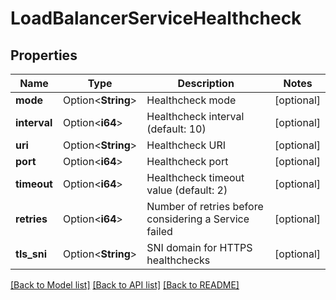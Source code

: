 # LoadBalancerServiceHealthcheck

## Properties

Name | Type | Description | Notes
------------ | ------------- | ------------- | -------------
**mode** | Option<**String**> | Healthcheck mode | [optional]
**interval** | Option<**i64**> | Healthcheck interval (default: 10) | [optional]
**uri** | Option<**String**> | Healthcheck URI | [optional]
**port** | Option<**i64**> | Healthcheck port | [optional]
**timeout** | Option<**i64**> | Healthcheck timeout value (default: 2) | [optional]
**retries** | Option<**i64**> | Number of retries before considering a Service failed | [optional]
**tls_sni** | Option<**String**> | SNI domain for HTTPS healthchecks | [optional]

[[Back to Model list]](../README.md#documentation-for-models) [[Back to API list]](../README.md#documentation-for-api-endpoints) [[Back to README]](../README.md)



